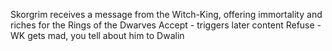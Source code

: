 Skorgrim receives a message from the Witch-King, offering immortality and riches for the Rings of the Dwarves
Accept - triggers later content
Refuse - WK gets mad, you tell about him to Dwalin
